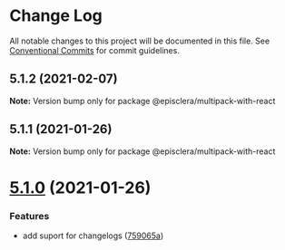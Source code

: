 # Change Log

All notable changes to this project will be documented in this file.
See [Conventional Commits](https://conventionalcommits.org) for commit guidelines.

## 5.1.2 (2021-02-07)

**Note:** Version bump only for package @episclera/multipack-with-react





## 5.1.1 (2021-01-26)

**Note:** Version bump only for package @episclera/multipack-with-react





# [5.1.0](https://github.com/episclera/multipack/compare/@episclera/multipack-with-react@5.0.41...@episclera/multipack-with-react@5.1.0) (2021-01-26)


### Features

* add suport for changelogs ([759065a](https://github.com/episclera/multipack/commit/759065a9f3c97fb6812eae26bc77acf18dbab1be))
